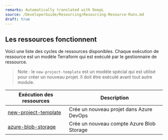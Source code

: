 ```yaml
---
remarks: Automatically translated with DeepL
source: /DeveloperGuide/Resourcing/Resourcing-Resource-Runs.md
draft: true
---
```


## Les ressources fonctionnent

Voici une liste des cycles de ressources disponibles. Chaque exécution de ressource est un modèle Terraform qui est exécuté par le gestionnaire de ressource.

> Note : le `new-project-template` est un modèle spécial qui est utilisé pour créer un nouveau projet. Il doit être exécuté avant tout autre module.

| Exécution des ressources | Description |
| ------------------------------------------------------- | ---------------------------------------- |
| [new-project-template](Resourcing-New-Project-Template) | Crée un nouveau projet dans Azure DevOps |
| [azure-blob-storage](Resourcing-Azure-Blob-Storage) | Crée un nouveau compte Azure Blob Storage |
